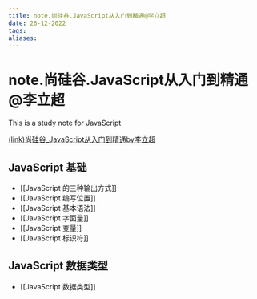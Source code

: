 ```yaml
---
title: note.尚硅谷.JavaScript从入门到精通@李立超  
date: 26-12-2022  
tags:  
aliases: 
---
```


# note.尚硅谷.JavaScript从入门到精通@李立超  
This is a study note for JavaScript  
  
[(link)尚硅谷_JavaScript从入门到精通by李立超](https://youtube.com/playlist?list=PLmOn9nNkQxJFubqN777c_nScnJ4dpEYMT)

## JavaScript 基础

- [[JavaScript 的三种输出方式]]
- [[JavaScript 编写位置]]
- [[JavaScript 基本语法]]
- [[JavaScript 字面量]]
- [[JavaScript 变量]]
- [[JavaScript 标识符]]


## JavaScript 数据类型

- [[JavaScript 数据类型]]